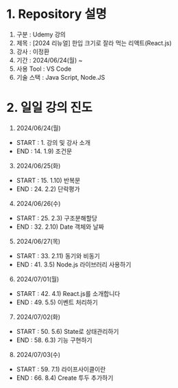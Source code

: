 # 1. Repository 설명

1. 구분 : Udemy 강의
2. 제목 : [2024 리뉴얼] 한입 크기로 잘라 먹는 리액트(React.js)
3. 강사 : 이정환
4. 기간 : 2024/06/24(월) ~
5. 사용 Tool : VS Code
6. 기술 스택 : Java Script, Node.JS

# 2. 일일 강의 진도

1. 2024/06/24(월)
- START : 1. 강의 및 강사 소개
- END : 14. 1.9) 조건문

3. 2024/06/25(화)
- START : 15. 1.10) 반복문
- END : 24. 2.2) 단락평가

4. 2024/06/26(수)
- START : 25. 2.3) 구조분해할당
- END : 32. 2.10) Date 객체와 날짜

5. 2024/06/27(목)
- START : 33. 2.11) 동기와 비동기
- END : 41. 3.5) Node.js 라이브러리 사용하기

6. 2024/07/01(월)
- START : 42. 4.1) React.js를 소개합니다
- END : 49. 5.5) 이벤트 처리하기

7. 2024/07/02(화)
- START : 50. 5.6) State로 상태관리하기
- END : 58. 6.3) 기능 구현하기

8. 2024/07/03(수)
- START : 59. 7.1) 라이프사이클이란
- END : 66. 8.4) Create 투두 추가하기
